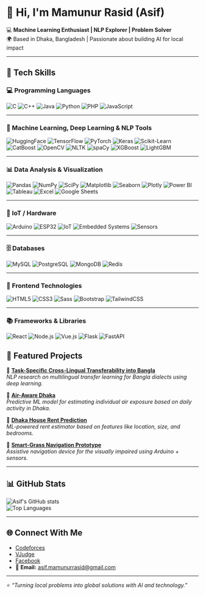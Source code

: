 
# 👋 Hi, I'm Mamunur Rasid (Asif)

💻 **Machine Learning Enthusiast | NLP Explorer | Problem Solver**  
🌍 Based in Dhaka, Bangladesh | Passionate about building AI for local impact  


---

## 🚀 Tech Skills

### 💻 Programming Languages
![C](https://img.shields.io/badge/C-00599C?style=for-the-badge&logo=c&logoColor=white)
![C++](https://img.shields.io/badge/C++-00599C?style=for-the-badge&logo=cplusplus&logoColor=white)
![Java](https://img.shields.io/badge/Java-ED8B00?style=for-the-badge&logo=java&logoColor=white)
![Python](https://img.shields.io/badge/Python-3776AB?style=for-the-badge&logo=python&logoColor=white)
![PHP](https://img.shields.io/badge/PHP-777BB4?style=for-the-badge&logo=php&logoColor=white)
![JavaScript](https://img.shields.io/badge/JavaScript-F7DF1E?style=for-the-badge&logo=javascript&logoColor=black)


---

### 🤖 Machine Learning, Deep Learning & NLP Tools
![HuggingFace](https://img.shields.io/badge/HuggingFace-FFD21E?style=for-the-badge&logo=huggingface&logoColor=black)
![TensorFlow](https://img.shields.io/badge/TensorFlow-FF6F00?style=for-the-badge&logo=tensorflow&logoColor=white)
![PyTorch](https://img.shields.io/badge/PyTorch-EE4C2C?style=for-the-badge&logo=pytorch&logoColor=white)
![Keras](https://img.shields.io/badge/Keras-D00000?style=for-the-badge&logo=keras&logoColor=white)
![Scikit-Learn](https://img.shields.io/badge/Scikit--Learn-F7931E?style=for-the-badge&logo=scikit-learn&logoColor=white)
![CatBoost](https://img.shields.io/badge/CatBoost-FF6F00?style=for-the-badge&logo=catboost&logoColor=white)
![OpenCV](https://img.shields.io/badge/OpenCV-5C3EE8?style=for-the-badge&logo=opencv&logoColor=white)
![NLTK](https://img.shields.io/badge/NLTK-85C100?style=for-the-badge&logoColor=white)
![spaCy](https://img.shields.io/badge/spaCy-09A3D5?style=for-the-badge&logo=spacy&logoColor=white)
![XGBoost](https://img.shields.io/badge/XGBoost-FF9900?style=for-the-badge&logo=xgboost&logoColor=white)
![LightGBM](https://img.shields.io/badge/LightGBM-006400?style=for-the-badge&logo=lightgbm&logoColor=white)

---

### 📊 Data Analysis & Visualization
![Pandas](https://img.shields.io/badge/Pandas-150458?style=for-the-badge&logo=pandas&logoColor=white)
![NumPy](https://img.shields.io/badge/NumPy-013243?style=for-the-badge&logo=numpy&logoColor=white)
![SciPy](https://img.shields.io/badge/SciPy-8CAAE6?style=for-the-badge&logo=scipy&logoColor=white)
![Matplotlib](https://img.shields.io/badge/Matplotlib-11557C?style=for-the-badge&logo=plotly&logoColor=white)
![Seaborn](https://img.shields.io/badge/Seaborn-4C78A8?style=for-the-badge&logoColor=white)
![Plotly](https://img.shields.io/badge/Plotly-3F4F75?style=for-the-badge&logo=plotly&logoColor=white)
![Power BI](https://img.shields.io/badge/Power_BI-F2C811?style=for-the-badge&logo=powerbi&logoColor=black)
![Tableau](https://img.shields.io/badge/Tableau-E97627?style=for-the-badge&logo=tableau&logoColor=white)
![Excel](https://img.shields.io/badge/Excel-217346?style=for-the-badge&logo=microsoft-excel&logoColor=white)
![Google Sheets](https://img.shields.io/badge/Google_Sheets-34A853?style=for-the-badge&logo=googlesheets&logoColor=white)

---

### 🔧 IoT / Hardware
![Arduino](https://img.shields.io/badge/Arduino-00979D?style=for-the-badge&logo=arduino&logoColor=white)
![ESP32](https://img.shields.io/badge/ESP32-000000?style=for-the-badge&logo=espressif&logoColor=white)
![IoT](https://img.shields.io/badge/IoT-FF6F00?style=for-the-badge&logo=internetofthings&logoColor=white)
![Embedded Systems](https://img.shields.io/badge/Embedded_Systems-007ACC?style=for-the-badge&logo=c&logoColor=white)
![Sensors](https://img.shields.io/badge/Sensors-6DB33F?style=for-the-badge&logo=hardware&logoColor=white)

---

### 🗄️ Databases
![MySQL](https://img.shields.io/badge/MySQL-4479A1?style=for-the-badge&logo=mysql&logoColor=white)
![PostgreSQL](https://img.shields.io/badge/PostgreSQL-4169E1?style=for-the-badge&logo=postgresql&logoColor=white)
![MongoDB](https://img.shields.io/badge/MongoDB-47A248?style=for-the-badge&logo=mongodb&logoColor=white)
![Redis](https://img.shields.io/badge/Redis-DC382D?style=for-the-badge&logo=redis&logoColor=white)

---

### 🎨 Frontend Technologies
![HTML5](https://img.shields.io/badge/HTML5-E34F26?style=for-the-badge&logo=html5&logoColor=white)
![CSS3](https://img.shields.io/badge/CSS3-1572B6?style=for-the-badge&logo=css3&logoColor=white)
![Sass](https://img.shields.io/badge/Sass-CC6699?style=for-the-badge&logo=sass&logoColor=white)
![Bootstrap](https://img.shields.io/badge/Bootstrap-7952B3?style=for-the-badge&logo=bootstrap&logoColor=white)
![TailwindCSS](https://img.shields.io/badge/Tailwind_CSS-06B6D4?style=for-the-badge&logo=tailwind-css&logoColor=white)

---


### 📚 Frameworks & Libraries
![React](https://img.shields.io/badge/React-20232A?style=for-the-badge&logo=react&logoColor=61DAFB)
![Node.js](https://img.shields.io/badge/Node.js-339933?style=for-the-badge&logo=node-dot-js&logoColor=white)
![Vue.js](https://img.shields.io/badge/Vue.js-35495E?style=for-the-badge&logo=vue-dot-js&logoColor=4FC08D)
![Flask](https://img.shields.io/badge/Flask-000000?style=for-the-badge&logo=flask&logoColor=white)
![FastAPI](https://img.shields.io/badge/FastAPI-009688?style=for-the-badge&logo=fastapi&logoColor=white)



## 📂 Featured Projects

🔹 [**Task-Specific Cross-Lingual Transferability into Bangla**](https://github.com/asifmr7/Task-Specific-Cross-Lingual)  
*NLP research on multilingual transfer learning for Bangla dialects using deep learning.*  

🔹 [**Air-Aware Dhaka**](https://github.com/asifmr7/Air-Aware-Dhaka)  
*Predictive ML model for estimating individual air exposure based on daily activity in Dhaka.*  

🔹 [**Dhaka House Rent Prediction**](https://github.com/asifmr7/Dhaka-House-Rent-Estimator)  
*ML-powered rent estimator based on features like location, size, and bedrooms.*  

🔹 [**Smart-Grass Navigation Prototype**](https://github.com/asifmr7/Smart-Grass)  
*Assistive navigation device for the visually impaired using Arduino + sensors.*  

---

## 📊 GitHub Stats

![Asif's GitHub stats](https://github-readme-stats.vercel.app/api?username=asifmr7&show_icons=true&theme=radical)  
![Top Languages](https://github-readme-stats.vercel.app/api/top-langs/?username=asifmr7&layout=compact&theme=radical)  

---

## 🌐 Connect With Me

- [Codeforces](https://codeforces.com/profile/errorwithasif)  
- [VJudge](https://vjudge.net/user/asif__mamunur)  
- [Facebook](https://facebook.com/asifmamunur)  
- 📧 **Email:** [asif.mamunurrasid@gmail.com](mailto:asif.mamunurrasid@gmail.com)


---

⭐ *“Turning local problems into global solutions with AI and technology.”*  
